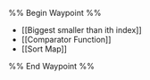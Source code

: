 %% Begin Waypoint %%
- [[Biggest smaller than ith index]]
- [[Comparator Function]]
- [[Sort Map]]

%% End Waypoint %%